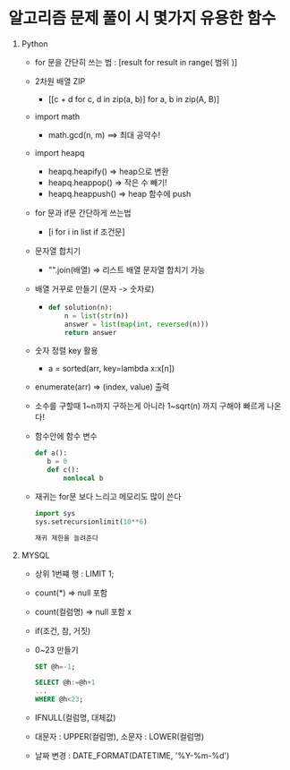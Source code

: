 # 알고리즘 문제 풀이 시 몇가지 유용한 함수

1. Python

   - for 문을 간단히 쓰는 법 : [result for result in range( 범위 )]

   - 2차원 배열 ZIP

     - [[c + d for c, d in zip(a, b)] for a, b in zip(A, B)]

   - import math

     - math.gcd(n, m) ==> 최대 공약수!

   - import heapq

     - heapq.heapify() => heap으로 변환
     - heapq.heappop() => 작은 수 빼기!
     - heapq.heappush() => heap 함수에 push

   - for 문과 if문 간단하게 쓰는법

     - [i for i in list if 조건문]

   - 문자열 합치기

     - "".join(배열) => 리스트 배열 문자열 합치기 가능

   - 배열 거꾸로 만들기 (문자 -> 숫자로)

     - ```python
       def solution(n):
           n = list(str(n))
           answer = list(map(int, reversed(n)))
           return answer
       ```

   - 숫자 정렬 key 활용

     - a = sorted(arr, key=lambda x:x[n])
     
   - enumerate(arr) => (index, value) 출력

   - 소수를 구할때 1~n까지 구하는게 아니라 1~sqrt(n) 까지 구해야 빠르게 나온다!

   - 함수안에 함수 변수

     ```python
     def a():
     	b = 0
     	def c():
     		nonlocal b
     ```

   - 재귀는 for문 보다 느리고 메모리도 많이 쓴다

     ```python
     import sys
     sys.setrecursionlimit(10**6)
     
     재귀 제한을 늘려준다
     ```

2. MYSQL

   - 상위 1번쨰 행 : LIMIT 1;

   - count(*) => null 포함

   - count(컬럼명) => null 포함 x

   - if(조건, 참, 거짓)

   - 0~23 만들기

     ```sql
     SET @h=-1;
     
     SELECT @h:=@h+1 
     ...
     WHERE @h<23;
     ```

   - IFNULL(컬럼명, 대체값)
   
   - 대문자 : UPPER(컬럼명), 소문자 : LOWER(컬럼명)
   
   - 날짜 변경 : DATE_FORMAT(DATETIME, '%Y-%m-%d')

